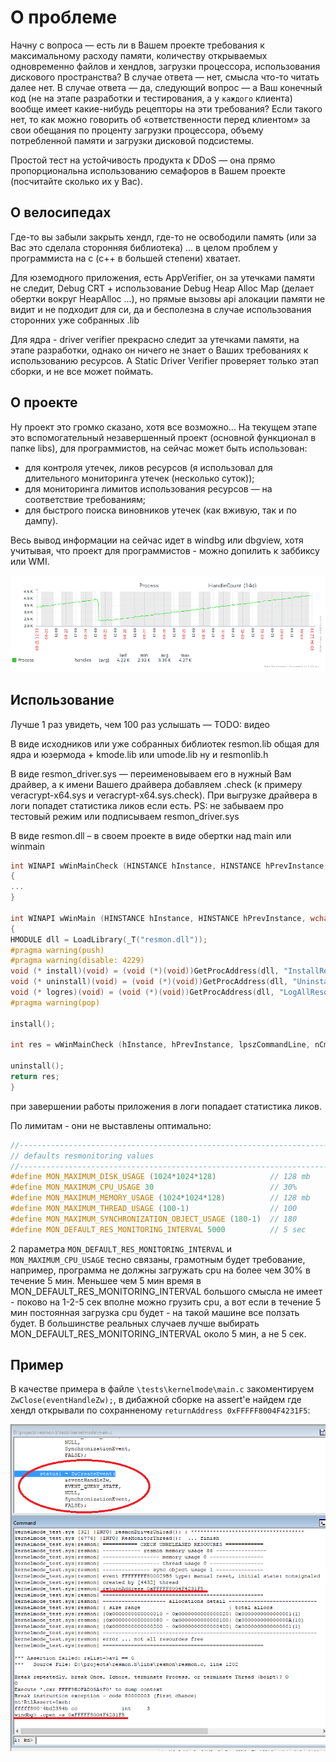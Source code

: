 # О проблеме

Начну с вопроса — есть ли в Вашем проекте требования к максимальному расходу памяти, количеству открываемых одновременно файлов и хендлов, загрузки процессора, использования дискового пространства? В случае ответа — нет, смысла что-то читать далее нет. В случае ответа — да, следующий вопрос — а Ваш конечный код (не на этапе разработки и тестирования, а у `каждого` клиента) вообще имеет какие-нибудь рецепторы на эти требования? Если такого нет, то как можно говорить об «ответственности перед клиентом» за свои обещания по проценту загрузки процессора, объему потребленной памяти и загрузки дисковой подсистемы.

Простой тест на устойчивость продукта к DDoS — она прямо пропорциональна использованию семафоров в Вашем проекте (посчитайте сколько их у Вас).

## О велосипедах

Где-то вы забыли закрыть хендл, где-то не освободили память (или за Вас это сделала сторонняя библиотека) … в целом проблем у программиста на c (c++ в большей степени) хватает.

Для юземодного приложения, есть AppVerifier, он за утечками памяти не следит, Debug CRT + использование Debug Heap Alloc Map (делает обертки вокруг HeapAlloc …), но прямые вызовы api алокации памяти не видит и не подходит для си, да и бесполезна в случае использования сторонних уже собранных .lib

Для ядра - driver verifier прекрасно следит за утечками памяти, на этапе разработки, однако он ничего не знает о Ваших требованиях к использованию ресурсов. А Static Driver Verifier  проверяет только этап сборки, и не все может поймать.

## О проекте
Ну проект это громко сказано, хотя все возможно...
На текущем этапе это вспомогательный незавершенный проект (основной функционал в папке libs), для программистов, на сейчас может быть использован:
  * для контроля утечек, ликов ресурсов (я использовал для длительного мониторинга утечек (несколько суток));
  * для мониторинга лимитов использования ресурсов — на соответствие требованиям;
  * для быстрого поиска виновников утечек (как вживую, так и по дампу).


Весь вывод информации на сейчас идет в windbg или dbgview, хотя учитывая, что проект для программистов - можно допилить к заббиксу или WMI.

![glTF model viewer](docs/hleak.png)

## Использование

Лучше 1 раз увидеть, чем 100 раз услышать — TODO: видео

В виде исходников или уже собранных  библиотек resmon.lib общая для ядра и юзермода + kmode.lib или umode.lib ну и resmonlib.h

В виде resmon_driver.sys — переименовываем его в нужный Вам драйвер, а к имени Вашего драйвера добавляем .check (к примеру veracrypt-x64.sys и veracrypt-x64.sys.check). При выгрузке драйвера в логи попадет статистика ликов если есть. PS: не забываем про тестовый режим или подписываем  resmon_driver.sys

В виде resmon.dll – в своем проекте в виде обертки над main или winmain
```c
int WINAPI wWinMainCheck (HINSTANCE hInstance, HINSTANCE hPrevInstance, wchar_t *lpszCommandLine, int nCmdShow)
{
...
}

int WINAPI wWinMain (HINSTANCE hInstance, HINSTANCE hPrevInstance, wchar_t *lpszCommandLine, int nCmdShow)
{
HMODULE dll = LoadLibrary(_T("resmon.dll"));
#pragma warning(push)
#pragma warning(disable: 4229)
void (* install)(void) = (void (*)(void))GetProcAddress(dll, "InstallResMon");
void (* uninstall)(void) = (void (*)(void))GetProcAddress(dll, "UninstallResMon");
void (* logres)(void) = (void (*)(void))GetProcAddress(dll, "LogAllResources");
#pragma warning(pop)

install();

int res = wWinMainCheck (hInstance, hPrevInstance, lpszCommandLine, nCmdShow);

uninstall();
return res;
}
```
при завершении работы приложения в логи попадает статистика ликов.

По лимитам - они не выставлены оптимально:
```c
//------------------------------------------------------------------------------
// defaults resmonitoring values
//------------------------------------------------------------------------------
#define MON_MAXIMUM_DISK_USAGE (1024*1024*128)            // 128 mb
#define MON_MAXIMUM_CPU_USAGE 30                          // 30%
#define MON_MAXIMUM_MEMORY_USAGE (1024*1024*128)          // 128 mb
#define MON_MAXIMUM_THREAD_USAGE (100-1)                  // 100
#define MON_MAXIMUM_SYNCHRONIZATION_OBJECT_USAGE (180-1)  // 180
#define MON_DEFAULT_RES_MONITORING_INTERVAL 5000          // 5 sec
```
2 параметра `MON_DEFAULT_RES_MONITORING_INTERVAL` и `MON_MAXIMUM_CPU_USAGE` тесно связаны, грамотным будет требование, например, программа не должны загружать cpu на более чем 30% в течение 5 мин. Меньшее чем 5 мин время в MON_DEFAULT_RES_MONITORING_INTERVAL большого смысла не имеет - поково на 1-2-5 сек вполне можно грузить cpu, а вот если в течение 5 мин постоянная загрузка cpu будет - на такой машине все ползать будет. В большинстве реальных случаев лучше выбирать MON_DEFAULT_RES_MONITORING_INTERVAL около 5 мин, а не 5 сек.

## Пример

В качестве примера в файле `\tests\kernelmode\main.c` закоментируем `ZwClose(eventHandleZw);`, в дибажной сборке на assert'е найдем где хендл открывали по сохранненому `returnAddress 0xFFFFF8004F4231F5`:

![glTF model viewer](docs/resmontestleak.png)

